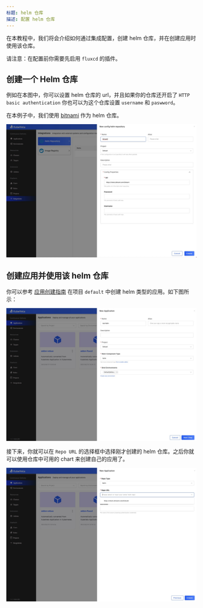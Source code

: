 ```yaml
---
标题: helm 仓库
描述: 配置 helm 仓库
---
```


在本教程中，我们将会介绍如何通过集成配置，创建 helm 仓库，并在创建应用时使用该仓库。

请注意：在配置前你需要先启用 `fluxcd` 的插件。

## 创建一个 Helm 仓库

例如在本图中，你可以设置 helm 仓库的 url，并且如果你的仓库还开启了 `HTTP basic authentication` 你也可以为这个仓库设置 `username` 和 `paswword`。

在本例子中，我们使用 [bitnami](https://charts.bitnami.com/bitnami) 作为 helm 仓库。

![config](../../../resources/helm-config.jpg)

## 创建应用并使用该 helm 仓库

你可以参考 [应用创建指南](../application/create-application) 在项目 `default` 中创建 helm 类型的应用。如下图所示：

![helm-type-app](../../../resources/new-helm-type-app.jpg)

接下来，你就可以在 `Repo URL` 的选择框中选择刚才创建的 helm 仓库。之后你就可以使用仓库中可用的 chart 来创建自己的应用了。 

![helm-app](../../../resources/helm-app.jpg)